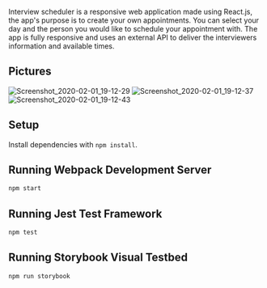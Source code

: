 
Interview scheduler is a responsive web application made using React.js, the app's purpose is to create your own appointments. You can select your day and the person you would like to schedule your appointment with. The app is fully responsive and uses an external API to deliver the interviewers information and available times. 


## Pictures 
![Screenshot_2020-02-01_19-12-29](https://user-images.githubusercontent.com/53335999/73601034-0a2dbf00-4528-11ea-8a40-050edc0be66d.png)
![Screenshot_2020-02-01_19-12-37](https://user-images.githubusercontent.com/53335999/73601060-4fea8780-4528-11ea-8733-c0b35e4e00a0.png)
![Screenshot_2020-02-01_19-12-43](https://user-images.githubusercontent.com/53335999/73601061-58db5900-4528-11ea-9412-28fd85b92b5e.png)


## Setup

Install dependencies with `npm install`.

## Running Webpack Development Server

```sh
npm start
```

## Running Jest Test Framework

```sh
npm test
```

## Running Storybook Visual Testbed

```sh
npm run storybook
```
